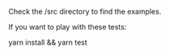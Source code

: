 Check the /src directory to find the examples.

If you want to play with these tests:

yarn install && yarn test
